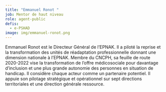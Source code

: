 ```yaml
---
title: "Emmanuel Ronot "
job: Mentor de haut niveau
role: agent-public
defis:
  - e-PSHAD
image: img/emmanuel-ronot.png
---
```

Emmanuel Ronot est le Directeur Général de l’EPNAK. Il a piloté la reprise et la transformation des unités de réadaptation professionnelle donnant une dimension nationale à l’EPNAK. Membre du CNCPH, sa feuille de route 2020-2022 vise la transformation de l’offre médicosociale pour davantage d’inclusion et une plus grande autonomie des personnes en situation de handicap. Il considère chaque acteur comme un partenaire potentiel. Il appuie son pilotage stratégique et opérationnel sur sept directions territoriales et une direction générale ressource.
